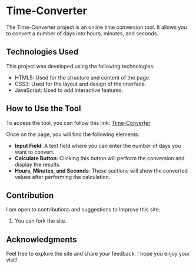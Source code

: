 # Time-Converter

The Time-Converter project is an online time conversion tool. It allows you to convert a number of days into hours, minutes, and seconds.

## Technologies Used

This project was developed using the following technologies:

- HTML5: Used for the structure and content of the page.
- CSS3: Used for the layout and design of the interface.
- JavaScript: Used to add interactive features.

## How to Use the Tool

To access the tool, you can follow this link: [Time-Converter](https://rmbi.ch/vital/time-converter/)

Once on the page, you will find the following elements:

- **Input Field**: A text field where you can enter the number of days you want to convert.
- **Calculate Button**: Clicking this button will perform the conversion and display the results.
- **Hours, Minutes, and Seconds**: These sections will show the converted values after performing the calculation.

## Contribution

I am open to contributions and suggestions to improve this site:

1. You can fork the site.

## Acknowledgments

Feel free to explore the site and share your feedback. I hope you enjoy your visit!
